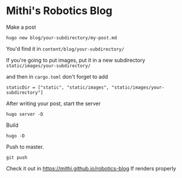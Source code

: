 # Mithi's Robotics Blog

Make a post
```
hugo new blog/your-subdirectory/my-post.md
```

You'd find it in  `content/blog/your-subdirectory/`


If you're going to put images,
put it in a new subdirectory `static/images/your-subdirectory/`


and then in `cargo.toml` don't forget to add

```
staticDir = ["static", "static/images", "static/images/your-subdirectory"]
```

After writing your post, start the server

```
hugo server -D
```

Build

```
hugo -D
```

Push to master.

```
git push
```

Check it out in https://mithi.github.io/robotics-blog
If renders properly
